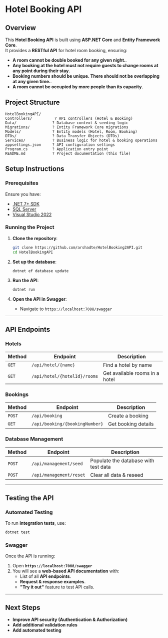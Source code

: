 # Hotel Booking API

## Overview
This **Hotel Booking API** is built using **ASP.NET Core** and **Entity Framework Core**.  
It provides a **RESTful API** for hotel room booking, ensuring:
- **A room cannot be double booked for any given night.**.
- **Any booking at the hotel must not require guests to change rooms at any point
during their stay**.
- **Booking numbers should be unique. There should not be overlapping at any given time.**.
- **A room cannot be occupied by more people than its capacity**.

## Project Structure
```
HotelBookingAPI/
Controllers/          ? API controllers (Hotel & Booking)
Data/                ? Database context & seeding logic
Migrations/          ? Entity Framework Core migrations
Models/              ? Entity models (Hotel, Room, Booking)
DTOs/                ? Data Transfer Objects (DTOs)
Services/            ? Business logic for hotel & booking operations
appsettings.json     ? API configuration settings
Program.cs           ? Application entry point
README.md            ? Project documentation (this file)

```

## Setup Instructions

### **Prerequisites**
Ensure you have:
- [.NET 7+ SDK](https://dotnet.microsoft.com/en-us/download)
- [SQL Server](https://docs.microsoft.com/en-us/sql/database-engine/configure-windows/sql-server-configuration-manager)
- [Visual Studio 2022](https://visualstudio.microsoft.com/)

### **Running the Project**
1. **Clone the repository**:
   ```sh
   git clone https://github.com/arshadte/HotelBooking2API.git
   cd HotelBookingAPI
   ```

2. **Set up the database**:
   ```sh
   dotnet ef database update
   ```

3. **Run the API**:
   ```sh
   dotnet run
   ```

4. **Open the API in Swagger**:
   - Navigate to `https://localhost:7088/swagger`

---

## **API Endpoints**
### **Hotels**
| Method | Endpoint | Description |
|--------|---------|-------------|
| `GET` | `/api/hotel/{name}` | Find a hotel by name |
| `GET` | `/api/hotel/{hotelId}/rooms` | Get available rooms in a hotel |

### **Bookings**
| Method | Endpoint | Description |
|--------|---------|-------------|
| `POST` | `/api/booking` | Create a booking |
| `GET` | `/api/booking/{bookingNumber}` | Get booking details |

### **Database Management**
| Method | Endpoint | Description |
|--------|---------|-------------|
| `POST` | `/api/management/seed` | Populate the database with test data |
| `POST` | `/api/management/reset` | Clear all data & reseed |

---

## **Testing the API**
### **Automated Testing**
To run **integration tests**, use:
```sh
dotnet test
```

### **Swagger**
Once the API is running:
1. Open **`https://localhost:7088/swagger`**
2. You will see a **web-based API documentation** with:
   - List of all **API endpoints**.
   - **Request & response examples**.
   - **"Try it out"** feature to test API calls.

---

## **Next Steps**
- **Improve API security (Authentication & Authorization)**
- **Add additional validation rules**
- **Add automated testing**
